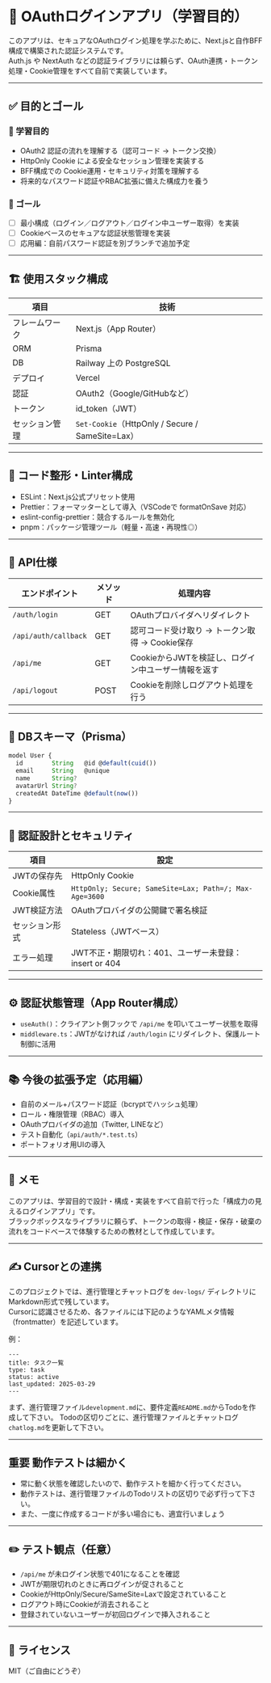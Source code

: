 # 🔐 OAuthログインアプリ（学習目的）

このアプリは、セキュアなOAuthログイン処理を学ぶために、Next.jsと自作BFF構成で構築された認証システムです。  
Auth.js や NextAuth などの認証ライブラリには頼らず、OAuth連携・トークン処理・Cookie管理をすべて自前で実装しています。

---

## ✅ 目的とゴール

### 🎯 学習目的

- OAuth2 認証の流れを理解する（認可コード → トークン交換）
- HttpOnly Cookie による安全なセッション管理を実装する
- BFF構成での Cookie運用・セキュリティ対策を理解する
- 将来的なパスワード認証やRBAC拡張に備えた構成力を養う

### 🏁 ゴール

- [ ] 最小構成（ログイン／ログアウト／ログイン中ユーザー取得）を実装
- [ ] Cookieベースのセキュアな認証状態管理を実装
- [ ] 応用編：自前パスワード認証を別ブランチで追加予定

---

## 🏗 使用スタック構成

| 項目           | 技術                                             |
| -------------- | ------------------------------------------------ |
| フレームワーク | Next.js（App Router）                            |
| ORM            | Prisma                                           |
| DB             | Railway 上の PostgreSQL                          |
| デプロイ       | Vercel                                           |
| 認証           | OAuth2（Google/GitHubなど）                      |
| トークン       | id_token（JWT）                                  |
| セッション管理 | `Set-Cookie`（HttpOnly / Secure / SameSite=Lax） |

---

## 🔧 コード整形・Linter構成

- ESLint：Next.js公式プリセット使用
- Prettier：フォーマッターとして導入（VSCodeで formatOnSave 対応）
- eslint-config-prettier：競合するルールを無効化
- pnpm：パッケージ管理ツール（軽量・高速・再現性◎）


---

## 📌 API仕様

| エンドポイント       | メソッド | 処理内容                                            |
| -------------------- | -------- | --------------------------------------------------- |
| `/auth/login`        | GET      | OAuthプロバイダへリダイレクト                       |
| `/api/auth/callback` | GET      | 認可コード受け取り → トークン取得 → Cookie保存      |
| `/api/me`            | GET      | CookieからJWTを検証し、ログイン中ユーザー情報を返す |
| `/api/logout`        | POST     | Cookieを削除しログアウト処理を行う                  |

---

## 🧾 DBスキーマ（Prisma）

```ts
model User {
  id        String   @id @default(cuid())
  email     String   @unique
  name      String?
  avatarUrl String?
  createdAt DateTime @default(now())
}
```

---

## 🔐 認証設計とセキュリティ

| 項目           | 設定                                                   |
| -------------- | ------------------------------------------------------ |
| JWTの保存先    | HttpOnly Cookie                                        |
| Cookie属性     | `HttpOnly; Secure; SameSite=Lax; Path=/; Max-Age=3600` |
| JWT検証方法    | OAuthプロバイダの公開鍵で署名検証                      |
| セッション形式 | Stateless（JWTベース）                                 |
| エラー処理     | JWT不正・期限切れ：401、ユーザー未登録：insert or 404  |

---

## ⚙️ 認証状態管理（App Router構成）

- `useAuth()`：クライアント側フックで `/api/me` を叩いてユーザー状態を取得
- `middleware.ts`：JWTがなければ `/auth/login` にリダイレクト、保護ルート制御に活用

---

## 📚 今後の拡張予定（応用編）

- 自前のメール+パスワード認証（bcryptでハッシュ処理）
- ロール・権限管理（RBAC）導入
- OAuthプロバイダの追加（Twitter, LINEなど）
- テスト自動化（`api/auth/*.test.ts`）
- ポートフォリオ用UIの導入
---

## 🧠 メモ

このアプリは、学習目的で設計・構成・実装をすべて自前で行った「構成力の見えるログインアプリ」です。  
ブラックボックスなライブラリに頼らず、トークンの取得・検証・保存・破棄の流れをコードベースで体験するための教材として作成しています。

---

## ✍️ Cursorとの連携

このプロジェクトでは、進行管理とチャットログを `dev-logs/` ディレクトリにMarkdown形式で残しています。  
Cursorに認識させるため、各ファイルには下記のようなYAMLメタ情報（frontmatter）を記述しています。

例：

```
---
title: タスク一覧
type: task
status: active
last_updated: 2025-03-29
---
```

まず、進行管理ファイル`development.md`に、要件定義`README.md`からTodoを作成して下さい。
Todoの区切りごとに、進行管理ファイルとチャットログ`chatlog.md`を更新して下さい。

---

## **重要** 動作テストは細かく

- 常に動く状態を確認したいので、動作テストを細かく行ってください。
- 動作テストは、進行管理ファイルのTodoリストの区切りで必ず行って下さい。
- また、一度に作成するコードが多い場合にも、適宜行いましょう

---

## ✏️ テスト観点（任意）

- `/api/me` が未ログイン状態で401になることを確認
- JWTが期限切れのときに再ログインが促されること
- CookieがHttpOnly/Secure/SameSite=Laxで設定されていること
- ログアウト時にCookieが消去されること
- 登録されていないユーザーが初回ログインで挿入されること

---

## 📝 ライセンス

MIT（ご自由にどうぞ）
